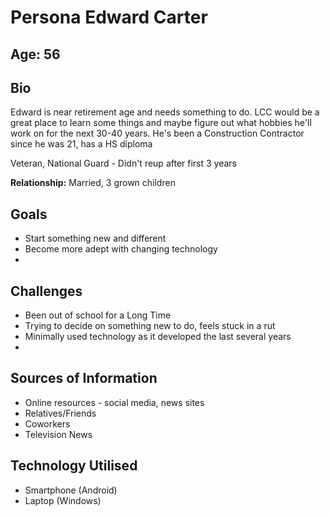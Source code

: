 # Persona Edward Carter

## Age: 56

## Bio

Edward is near retirement age and needs something to do. LCC would be a great place to learn some things and maybe figure
out what hobbies he'll work on for the next 30-40 years. He's been a Construction Contractor since he was 21, has a HS diploma

Veteran, National Guard - Didn't reup after first 3 years

**Relationship:** Married, 3 grown children

## Goals

* Start something new and different 
* Become more adept with changing technology
* 

## Challenges

* Been out of school for a Long Time
* Trying to decide on something new to do, feels stuck in a rut
* Minimally used technology as it developed the last several years
* 

## Sources of Information

* Online resources - social media, news sites
* Relatives/Friends
* Coworkers
* Television News

## Technology Utilised

* Smartphone (Android)
* Laptop (Windows)
